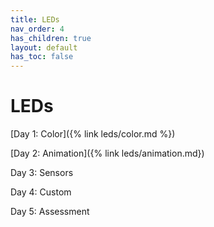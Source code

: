 ```yaml
---
title: LEDs
nav_order: 4
has_children: true
layout: default
has_toc: false
---
```


# LEDs

[Day 1: Color]({% link leds/color.md %})

[Day 2: Animation]({% link leds/animation.md})

Day 3: Sensors

Day 4: Custom

Day 5: Assessment
